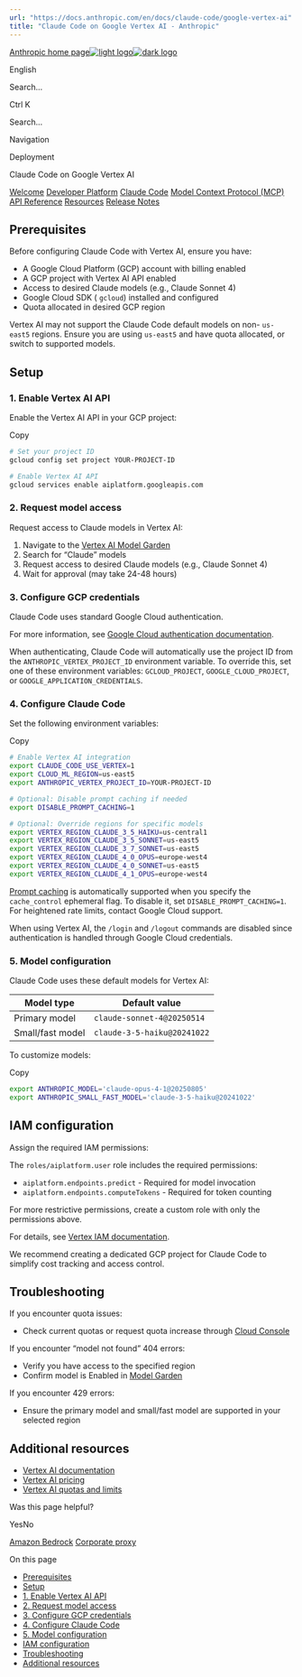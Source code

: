 ```yaml
---
url: "https://docs.anthropic.com/en/docs/claude-code/google-vertex-ai"
title: "Claude Code on Google Vertex AI - Anthropic"
---
```


[Anthropic home page![light logo](https://mintlify.s3.us-west-1.amazonaws.com/anthropic/logo/light.svg)![dark logo](https://mintlify.s3.us-west-1.amazonaws.com/anthropic/logo/dark.svg)](https://docs.anthropic.com/)

English

Search...

Ctrl K

Search...

Navigation

Deployment

Claude Code on Google Vertex AI

[Welcome](https://docs.anthropic.com/en/home) [Developer Platform](https://docs.anthropic.com/en/docs/intro) [Claude Code](https://docs.anthropic.com/en/docs/claude-code/overview) [Model Context Protocol (MCP)](https://docs.anthropic.com/en/docs/mcp) [API Reference](https://docs.anthropic.com/en/api/messages) [Resources](https://docs.anthropic.com/en/resources/overview) [Release Notes](https://docs.anthropic.com/en/release-notes/overview)

## [​](https://docs.anthropic.com/en/docs/claude-code/google-vertex-ai\#prerequisites)  Prerequisites

Before configuring Claude Code with Vertex AI, ensure you have:

- A Google Cloud Platform (GCP) account with billing enabled
- A GCP project with Vertex AI API enabled
- Access to desired Claude models (e.g., Claude Sonnet 4)
- Google Cloud SDK ( `gcloud`) installed and configured
- Quota allocated in desired GCP region

Vertex AI may not support the Claude Code default models on non- `us-east5` regions. Ensure you are using `us-east5` and have quota allocated, or switch to supported models.

## [​](https://docs.anthropic.com/en/docs/claude-code/google-vertex-ai\#setup)  Setup

### [​](https://docs.anthropic.com/en/docs/claude-code/google-vertex-ai\#1-enable-vertex-ai-api)  1\. Enable Vertex AI API

Enable the Vertex AI API in your GCP project:

Copy

```bash
# Set your project ID
gcloud config set project YOUR-PROJECT-ID

# Enable Vertex AI API
gcloud services enable aiplatform.googleapis.com

```

### [​](https://docs.anthropic.com/en/docs/claude-code/google-vertex-ai\#2-request-model-access)  2\. Request model access

Request access to Claude models in Vertex AI:

1. Navigate to the [Vertex AI Model Garden](https://console.cloud.google.com/vertex-ai/model-garden)
2. Search for “Claude” models
3. Request access to desired Claude models (e.g., Claude Sonnet 4)
4. Wait for approval (may take 24-48 hours)

### [​](https://docs.anthropic.com/en/docs/claude-code/google-vertex-ai\#3-configure-gcp-credentials)  3\. Configure GCP credentials

Claude Code uses standard Google Cloud authentication.

For more information, see [Google Cloud authentication documentation](https://cloud.google.com/docs/authentication).

When authenticating, Claude Code will automatically use the project ID from the `ANTHROPIC_VERTEX_PROJECT_ID` environment variable. To override this, set one of these environment variables: `GCLOUD_PROJECT`, `GOOGLE_CLOUD_PROJECT`, or `GOOGLE_APPLICATION_CREDENTIALS`.

### [​](https://docs.anthropic.com/en/docs/claude-code/google-vertex-ai\#4-configure-claude-code)  4\. Configure Claude Code

Set the following environment variables:

Copy

```bash
# Enable Vertex AI integration
export CLAUDE_CODE_USE_VERTEX=1
export CLOUD_ML_REGION=us-east5
export ANTHROPIC_VERTEX_PROJECT_ID=YOUR-PROJECT-ID

# Optional: Disable prompt caching if needed
export DISABLE_PROMPT_CACHING=1

# Optional: Override regions for specific models
export VERTEX_REGION_CLAUDE_3_5_HAIKU=us-central1
export VERTEX_REGION_CLAUDE_3_5_SONNET=us-east5
export VERTEX_REGION_CLAUDE_3_7_SONNET=us-east5
export VERTEX_REGION_CLAUDE_4_0_OPUS=europe-west4
export VERTEX_REGION_CLAUDE_4_0_SONNET=us-east5
export VERTEX_REGION_CLAUDE_4_1_OPUS=europe-west4

```

[Prompt caching](https://docs.anthropic.com/en/docs/build-with-claude/prompt-caching) is automatically supported when you specify the `cache_control` ephemeral flag. To disable it, set `DISABLE_PROMPT_CACHING=1`. For heightened rate limits, contact Google Cloud support.

When using Vertex AI, the `/login` and `/logout` commands are disabled since authentication is handled through Google Cloud credentials.

### [​](https://docs.anthropic.com/en/docs/claude-code/google-vertex-ai\#5-model-configuration)  5\. Model configuration

Claude Code uses these default models for Vertex AI:

| Model type | Default value |
| --- | --- |
| Primary model | `claude-sonnet-4@20250514` |
| Small/fast model | `claude-3-5-haiku@20241022` |

To customize models:

Copy

```bash
export ANTHROPIC_MODEL='claude-opus-4-1@20250805'
export ANTHROPIC_SMALL_FAST_MODEL='claude-3-5-haiku@20241022'

```

## [​](https://docs.anthropic.com/en/docs/claude-code/google-vertex-ai\#iam-configuration)  IAM configuration

Assign the required IAM permissions:

The `roles/aiplatform.user` role includes the required permissions:

- `aiplatform.endpoints.predict` \- Required for model invocation
- `aiplatform.endpoints.computeTokens` \- Required for token counting

For more restrictive permissions, create a custom role with only the permissions above.

For details, see [Vertex IAM documentation](https://cloud.google.com/vertex-ai/docs/general/access-control).

We recommend creating a dedicated GCP project for Claude Code to simplify cost tracking and access control.

## [​](https://docs.anthropic.com/en/docs/claude-code/google-vertex-ai\#troubleshooting)  Troubleshooting

If you encounter quota issues:

- Check current quotas or request quota increase through [Cloud Console](https://cloud.google.com/docs/quotas/view-manage)

If you encounter “model not found” 404 errors:

- Verify you have access to the specified region
- Confirm model is Enabled in [Model Garden](https://console.cloud.google.com/vertex-ai/model-garden)

If you encounter 429 errors:

- Ensure the primary model and small/fast model are supported in your selected region

## [​](https://docs.anthropic.com/en/docs/claude-code/google-vertex-ai\#additional-resources)  Additional resources

- [Vertex AI documentation](https://cloud.google.com/vertex-ai/docs)
- [Vertex AI pricing](https://cloud.google.com/vertex-ai/pricing)
- [Vertex AI quotas and limits](https://cloud.google.com/vertex-ai/docs/quotas)

Was this page helpful?

YesNo

[Amazon Bedrock](https://docs.anthropic.com/en/docs/claude-code/amazon-bedrock) [Corporate proxy](https://docs.anthropic.com/en/docs/claude-code/corporate-proxy)

On this page

- [Prerequisites](https://docs.anthropic.com/en/docs/claude-code/google-vertex-ai#prerequisites)
- [Setup](https://docs.anthropic.com/en/docs/claude-code/google-vertex-ai#setup)
- [1\. Enable Vertex AI API](https://docs.anthropic.com/en/docs/claude-code/google-vertex-ai#1-enable-vertex-ai-api)
- [2\. Request model access](https://docs.anthropic.com/en/docs/claude-code/google-vertex-ai#2-request-model-access)
- [3\. Configure GCP credentials](https://docs.anthropic.com/en/docs/claude-code/google-vertex-ai#3-configure-gcp-credentials)
- [4\. Configure Claude Code](https://docs.anthropic.com/en/docs/claude-code/google-vertex-ai#4-configure-claude-code)
- [5\. Model configuration](https://docs.anthropic.com/en/docs/claude-code/google-vertex-ai#5-model-configuration)
- [IAM configuration](https://docs.anthropic.com/en/docs/claude-code/google-vertex-ai#iam-configuration)
- [Troubleshooting](https://docs.anthropic.com/en/docs/claude-code/google-vertex-ai#troubleshooting)
- [Additional resources](https://docs.anthropic.com/en/docs/claude-code/google-vertex-ai#additional-resources)